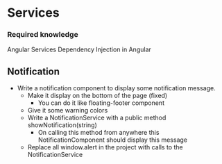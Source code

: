 # Services

### Required knowledge

Angular Services
Dependency Injection in Angular

## Notification

- Write a notification component to display some notification message.
  - Make it display on the bottom of the page (fixed)
    - You can do it like floating-footer component
  - Give it some warning colors
  - Write a NotificationService with a public method showNotification(string)
    - On calling this method from anywhere this NotificationComponent should display this message
  - Replace all window.alert in the project with calls to the NotificationService
